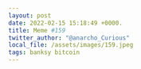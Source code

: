 ```yaml
---
layout: post
date: 2022-02-15 15:18:49 +0000.
title: Meme #159
twitter_author: "@anarcho_Curious"
local_file: /assets/images/159.jpeg
tags: banksy bitcoin
---
```

